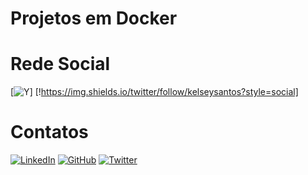 Projetos em Docker
==================

# Rede Social

[![Y](https://img.shields.io/youtube/channel/subscribers/UCXS1xLbEwr12d97UyIEw6_w?style=social)]
[!https://img.shields.io/twitter/follow/kelseysantos?style=social]

# Contatos

[![LinkedIn](https://img.shields.io/badge/linkedin-%230077B5.svg?style=for-the-badge&logo=linkedin&logoColor=white)](https://www.linkedin.com/in/kelseysantos/)
[![GitHub](https://img.shields.io/badge/github-%23121011.svg?style=for-the-badge&logo=github&logoColor=white)](https://github.com/kelseysantos)
[![Twitter](https://img.shields.io/badge/<handle>-%231DA1F2.svg?style=for-the-badge&logo=Twitter&logoColor=white)](https://twitter.com/SalihCantekin)
